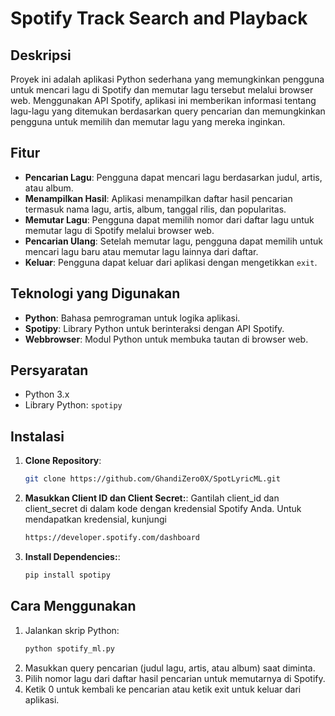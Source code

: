 # Spotify Track Search and Playback

## Deskripsi

Proyek ini adalah aplikasi Python sederhana yang memungkinkan pengguna untuk mencari lagu di Spotify dan memutar lagu tersebut melalui browser web. Menggunakan API Spotify, aplikasi ini memberikan informasi tentang lagu-lagu yang ditemukan berdasarkan query pencarian dan memungkinkan pengguna untuk memilih dan memutar lagu yang mereka inginkan.

## Fitur

- **Pencarian Lagu**: Pengguna dapat mencari lagu berdasarkan judul, artis, atau album.
- **Menampilkan Hasil**: Aplikasi menampilkan daftar hasil pencarian termasuk nama lagu, artis, album, tanggal rilis, dan popularitas.
- **Memutar Lagu**: Pengguna dapat memilih nomor dari daftar lagu untuk memutar lagu di Spotify melalui browser web.
- **Pencarian Ulang**: Setelah memutar lagu, pengguna dapat memilih untuk mencari lagu baru atau memutar lagu lainnya dari daftar.
- **Keluar**: Pengguna dapat keluar dari aplikasi dengan mengetikkan `exit`.

## Teknologi yang Digunakan

- **Python**: Bahasa pemrograman untuk logika aplikasi.
- **Spotipy**: Library Python untuk berinteraksi dengan API Spotify.
- **Webbrowser**: Modul Python untuk membuka tautan di browser web.

## Persyaratan

- Python 3.x
- Library Python: `spotipy`

## Instalasi

1. **Clone Repository**:

   ```bash
   git clone https://github.com/GhandiZero0X/SpotLyricML.git

2. **Masukkan Client ID dan Client Secret:**:
    Gantilah client_id dan client_secret di dalam kode dengan kredensial Spotify Anda. Untuk mendapatkan kredensial, kunjungi
    ```bash
    https://developer.spotify.com/dashboard

3. **Install Dependencies:**:
    ```bash
    pip install spotipy

## Cara Menggunakan
1. Jalankan skrip Python:
    ```bash
    python spotify_ml.py
2. Masukkan query pencarian (judul lagu, artis, atau album) saat diminta.
3. Pilih nomor lagu dari daftar hasil pencarian untuk memutarnya di Spotify.
4. Ketik 0 untuk kembali ke pencarian atau ketik exit untuk keluar dari aplikasi.
